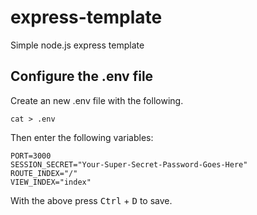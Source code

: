 # express-template

Simple node.js express template

## Configure the .env file

Create an new .env file with the following.

```Shell
cat > .env
```

Then enter the following variables:

```Shell
PORT=3000
SESSION_SECRET="Your-Super-Secret-Password-Goes-Here"
ROUTE_INDEX="/"
VIEW_INDEX="index"
```

 With the above press <kbd>Ctrl</kbd> + <kbd>D</kbd> to save.
